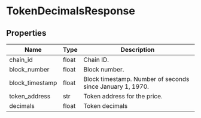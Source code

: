 # TokenDecimalsResponse


## Properties
Name | Type | Description
------------ | ------------- | -------------
chain_id | float | Chain ID.
block_number | float | Block number.
block_timestamp | float | Block timestamp. Number of seconds since January 1, 1970.
token_address | str | Token address for the price.
decimals | float | Token decimals

